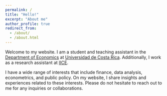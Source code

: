 ```yaml
---
permalink: /
title: "Hello!"
excerpt: "About me"
author_profile: true
redirect_from: 
  - /about/
  - /about.html
---
```


Welcome to my website. I am a student and teaching assistant in the [Department of Economics](https://economia.ucr.ac.cr/es) at [Universidad de Costa Rica](https://www.ucr.ac.cr/). Additionally, I work as a research assistant at [IICE](https://iice.ucr.ac.cr/).

I have a wide range of interests that include finance, data analysis, econometrics, and public policy. On my website, I share insights and experiences related to these interests. Please do not hesitate to reach out to me for any inquiries or collaborations.